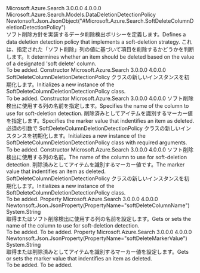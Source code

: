 <Type Name="SoftDeleteColumnDeletionDetectionPolicy" FullName="Microsoft.Azure.Search.Models.SoftDeleteColumnDeletionDetectionPolicy">
  <TypeSignature Language="C#" Value="public class SoftDeleteColumnDeletionDetectionPolicy : Microsoft.Azure.Search.Models.DataDeletionDetectionPolicy" />
  <TypeSignature Language="ILAsm" Value=".class public auto ansi beforefieldinit SoftDeleteColumnDeletionDetectionPolicy extends Microsoft.Azure.Search.Models.DataDeletionDetectionPolicy" />
  <TypeSignature Language="DocId" Value="T:Microsoft.Azure.Search.Models.SoftDeleteColumnDeletionDetectionPolicy" />
  <TypeSignature Language="VB.NET" Value="Public Class SoftDeleteColumnDeletionDetectionPolicy&#xA;Inherits DataDeletionDetectionPolicy" />
  <TypeSignature Language="F#" Value="type SoftDeleteColumnDeletionDetectionPolicy = class&#xA;    inherit DataDeletionDetectionPolicy" />
  <AssemblyInfo>
    <AssemblyName>Microsoft.Azure.Search</AssemblyName>
    <AssemblyVersion>3.0.0.0</AssemblyVersion>
    <AssemblyVersion>4.0.0.0</AssemblyVersion>
  </AssemblyInfo>
  <Base>
    <BaseTypeName>Microsoft.Azure.Search.Models.DataDeletionDetectionPolicy</BaseTypeName>
  </Base>
  <Interfaces />
  <Attributes>
    <Attribute>
      <AttributeName>Newtonsoft.Json.JsonObject("#Microsoft.Azure.Search.SoftDeleteColumnDeletionDetectionPolicy")</AttributeName>
    </Attribute>
  </Attributes>
  <Docs>
    <summary>
            <span data-ttu-id="663bd-101">ソフト削除方針を実装するデータ削除検出ポリシーを定義します。</span><span class="sxs-lookup"><span data-stu-id="663bd-101">Defines a data deletion detection policy that implements a soft-deletion strategy.</span></span> <span data-ttu-id="663bd-102">これは、指定された「ソフト削除」列の値に基づいて項目を削除するかどうかを判断します。</span><span class="sxs-lookup"><span data-stu-id="663bd-102">It determines whether an item should be deleted based on the value of a designated 'soft delete' column.</span></span>
            </summary>
    <remarks>To be added.</remarks>
  </Docs>
  <Members>
    <Member MemberName=".ctor">
      <MemberSignature Language="C#" Value="public SoftDeleteColumnDeletionDetectionPolicy ();" />
      <MemberSignature Language="ILAsm" Value=".method public hidebysig specialname rtspecialname instance void .ctor() cil managed" />
      <MemberSignature Language="DocId" Value="M:Microsoft.Azure.Search.Models.SoftDeleteColumnDeletionDetectionPolicy.#ctor" />
      <MemberSignature Language="VB.NET" Value="Public Sub New ()" />
      <MemberType>Constructor</MemberType>
      <AssemblyInfo>
        <AssemblyName>Microsoft.Azure.Search</AssemblyName>
        <AssemblyVersion>3.0.0.0</AssemblyVersion>
        <AssemblyVersion>4.0.0.0</AssemblyVersion>
      </AssemblyInfo>
      <Parameters />
      <Docs>
        <summary>
            <span data-ttu-id="663bd-103">SoftDeleteColumnDeletionDetectionPolicy クラスの新しいインスタンスを初期化します。</span><span class="sxs-lookup"><span data-stu-id="663bd-103">Initializes a new instance of the SoftDeleteColumnDeletionDetectionPolicy class.</span></span>
            </summary>
        <remarks>To be added.</remarks>
      </Docs>
    </Member>
    <Member MemberName=".ctor">
      <MemberSignature Language="C#" Value="public SoftDeleteColumnDeletionDetectionPolicy (string softDeleteColumnName, object softDeleteMarkerValue);" />
      <MemberSignature Language="ILAsm" Value=".method public hidebysig specialname rtspecialname instance void .ctor(string softDeleteColumnName, object softDeleteMarkerValue) cil managed" />
      <MemberSignature Language="DocId" Value="M:Microsoft.Azure.Search.Models.SoftDeleteColumnDeletionDetectionPolicy.#ctor(System.String,System.Object)" />
      <MemberSignature Language="VB.NET" Value="Public Sub New (softDeleteColumnName As String, softDeleteMarkerValue As Object)" />
      <MemberSignature Language="F#" Value="new Microsoft.Azure.Search.Models.SoftDeleteColumnDeletionDetectionPolicy : string * obj -&gt; Microsoft.Azure.Search.Models.SoftDeleteColumnDeletionDetectionPolicy" Usage="new Microsoft.Azure.Search.Models.SoftDeleteColumnDeletionDetectionPolicy (softDeleteColumnName, softDeleteMarkerValue)" />
      <MemberType>Constructor</MemberType>
      <AssemblyInfo>
        <AssemblyName>Microsoft.Azure.Search</AssemblyName>
        <AssemblyVersion>3.0.0.0</AssemblyVersion>
        <AssemblyVersion>4.0.0.0</AssemblyVersion>
      </AssemblyInfo>
      <Parameters>
        <Parameter Name="softDeleteColumnName" Type="System.String" />
        <Parameter Name="softDeleteMarkerValue" Type="System.Object" />
      </Parameters>
      <Docs>
        <param name="softDeleteColumnName">
            <span data-ttu-id="663bd-104">ソフト削除検出に使用する列の名前を指定します。</span><span class="sxs-lookup"><span data-stu-id="663bd-104">Specifies the name of the column to use for soft-deletion detection.</span></span>
            </param>
        <param name="softDeleteMarkerValue">
            <span data-ttu-id="663bd-105">削除済みとしてアイテムを識別するマーカー値を指定します。</span><span class="sxs-lookup"><span data-stu-id="663bd-105">Specifies the marker value that indentifies an item as deleted.</span></span>
            </param>
        <summary>
            <span data-ttu-id="663bd-106">必須の引数で SoftDeleteColumnDeletionDetectionPolicy クラスの新しいインスタンスを初期化します。</span><span class="sxs-lookup"><span data-stu-id="663bd-106">Initializes a new instance of the SoftDeleteColumnDeletionDetectionPolicy class with required arguments.</span></span> 
            </summary>
        <remarks>To be added.</remarks>
      </Docs>
    </Member>
    <Member MemberName=".ctor">
      <MemberSignature Language="C#" Value="public SoftDeleteColumnDeletionDetectionPolicy (string softDeleteColumnName = null, string softDeleteMarkerValue = null);" />
      <MemberSignature Language="ILAsm" Value=".method public hidebysig specialname rtspecialname instance void .ctor(string softDeleteColumnName, string softDeleteMarkerValue) cil managed" />
      <MemberSignature Language="DocId" Value="M:Microsoft.Azure.Search.Models.SoftDeleteColumnDeletionDetectionPolicy.#ctor(System.String,System.String)" />
      <MemberSignature Language="VB.NET" Value="Public Sub New (Optional softDeleteColumnName As String = null, Optional softDeleteMarkerValue As String = null)" />
      <MemberSignature Language="F#" Value="new Microsoft.Azure.Search.Models.SoftDeleteColumnDeletionDetectionPolicy : string * string -&gt; Microsoft.Azure.Search.Models.SoftDeleteColumnDeletionDetectionPolicy" Usage="new Microsoft.Azure.Search.Models.SoftDeleteColumnDeletionDetectionPolicy (softDeleteColumnName, softDeleteMarkerValue)" />
      <MemberType>Constructor</MemberType>
      <AssemblyInfo>
        <AssemblyName>Microsoft.Azure.Search</AssemblyName>
        <AssemblyVersion>3.0.0.0</AssemblyVersion>
        <AssemblyVersion>4.0.0.0</AssemblyVersion>
      </AssemblyInfo>
      <Parameters>
        <Parameter Name="softDeleteColumnName" Type="System.String" />
        <Parameter Name="softDeleteMarkerValue" Type="System.String" />
      </Parameters>
      <Docs>
        <param name="softDeleteColumnName"><span data-ttu-id="663bd-107">ソフト削除検出に使用する列の名前。</span><span class="sxs-lookup"><span data-stu-id="663bd-107">The name of the column to use for soft-deletion detection.</span></span></param>
        <param name="softDeleteMarkerValue"><span data-ttu-id="663bd-108">削除済みとしてアイテムを識別するマーカー値です。</span><span class="sxs-lookup"><span data-stu-id="663bd-108">The marker value that indentifies an item as deleted.</span></span></param>
        <summary>
            <span data-ttu-id="663bd-109">SoftDeleteColumnDeletionDetectionPolicy クラスの新しいインスタンスを初期化します。</span><span class="sxs-lookup"><span data-stu-id="663bd-109">Initializes a new instance of the SoftDeleteColumnDeletionDetectionPolicy class.</span></span>
            </summary>
        <remarks>To be added.</remarks>
      </Docs>
    </Member>
    <Member MemberName="SoftDeleteColumnName">
      <MemberSignature Language="C#" Value="public string SoftDeleteColumnName { get; set; }" />
      <MemberSignature Language="ILAsm" Value=".property instance string SoftDeleteColumnName" />
      <MemberSignature Language="DocId" Value="P:Microsoft.Azure.Search.Models.SoftDeleteColumnDeletionDetectionPolicy.SoftDeleteColumnName" />
      <MemberSignature Language="VB.NET" Value="Public Property SoftDeleteColumnName As String" />
      <MemberSignature Language="F#" Value="member this.SoftDeleteColumnName : string with get, set" Usage="Microsoft.Azure.Search.Models.SoftDeleteColumnDeletionDetectionPolicy.SoftDeleteColumnName" />
      <MemberType>Property</MemberType>
      <AssemblyInfo>
        <AssemblyName>Microsoft.Azure.Search</AssemblyName>
        <AssemblyVersion>3.0.0.0</AssemblyVersion>
        <AssemblyVersion>4.0.0.0</AssemblyVersion>
      </AssemblyInfo>
      <Attributes>
        <Attribute>
          <AttributeName>Newtonsoft.Json.JsonProperty(PropertyName="softDeleteColumnName")</AttributeName>
        </Attribute>
      </Attributes>
      <ReturnValue>
        <ReturnType>System.String</ReturnType>
      </ReturnValue>
      <Docs>
        <summary>
            <span data-ttu-id="663bd-110">取得またはソフト削除検出に使用する列の名前を設定します。</span><span class="sxs-lookup"><span data-stu-id="663bd-110">Gets or sets the name of the column to use for soft-deletion detection.</span></span>
            </summary>
        <value>To be added.</value>
        <remarks>To be added.</remarks>
      </Docs>
    </Member>
    <Member MemberName="SoftDeleteMarkerValue">
      <MemberSignature Language="C#" Value="public string SoftDeleteMarkerValue { get; set; }" />
      <MemberSignature Language="ILAsm" Value=".property instance string SoftDeleteMarkerValue" />
      <MemberSignature Language="DocId" Value="P:Microsoft.Azure.Search.Models.SoftDeleteColumnDeletionDetectionPolicy.SoftDeleteMarkerValue" />
      <MemberSignature Language="VB.NET" Value="Public Property SoftDeleteMarkerValue As String" />
      <MemberSignature Language="F#" Value="member this.SoftDeleteMarkerValue : string with get, set" Usage="Microsoft.Azure.Search.Models.SoftDeleteColumnDeletionDetectionPolicy.SoftDeleteMarkerValue" />
      <MemberType>Property</MemberType>
      <AssemblyInfo>
        <AssemblyName>Microsoft.Azure.Search</AssemblyName>
        <AssemblyVersion>3.0.0.0</AssemblyVersion>
        <AssemblyVersion>4.0.0.0</AssemblyVersion>
      </AssemblyInfo>
      <Attributes>
        <Attribute>
          <AttributeName>Newtonsoft.Json.JsonProperty(PropertyName="softDeleteMarkerValue")</AttributeName>
        </Attribute>
      </Attributes>
      <ReturnValue>
        <ReturnType>System.String</ReturnType>
      </ReturnValue>
      <Docs>
        <summary>
            <span data-ttu-id="663bd-111">取得または削除済みとしてアイテムを識別するマーカー値を設定します。</span><span class="sxs-lookup"><span data-stu-id="663bd-111">Gets or sets the marker value that indentifies an item as deleted.</span></span>
            </summary>
        <value>To be added.</value>
        <remarks>To be added.</remarks>
      </Docs>
    </Member>
  </Members>
</Type>